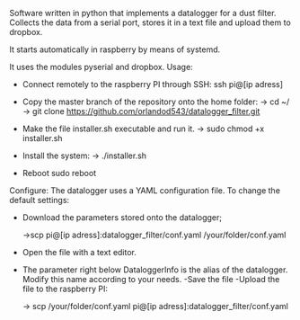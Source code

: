Software written in python that implements a datalogger for a dust filter.
Collects the data from a serial port, stores it in a text file and upload them to dropbox.

It starts automatically in raspberry by means of systemd.

It uses the modules pyserial and dropbox.
Usage:
- Connect remotely to the raspberry PI through SSH:
  ssh pi@[ip adress]

- Copy the master branch of the repository onto the home folder:
  -> cd ~/
  -> git clone https://github.com/orlandod543/datalogger_filter.git

- Make the file installer.sh executable and run it.
  -> sudo chmod +x installer.sh
- Install the system:
  -> ./installer.sh
- Reboot
  sudo reboot

Configure:
The datalogger uses a YAML configuration file.
To change the default settings:
  - Download the parameters stored onto the datalogger;

    ->scp pi@[ip adress]:datalogger_filter/conf.yaml /your/folder/conf.yaml

  - Open the file with a text editor.
  - The parameter right below DataloggerInfo is the alias of the datalogger. Modify this name according to your needs.
  -Save the file
  -Upload the file to the raspberry PI:

    -> scp /your/folder/conf.yaml pi@[ip adress]:datalogger_filter/conf.yaml
